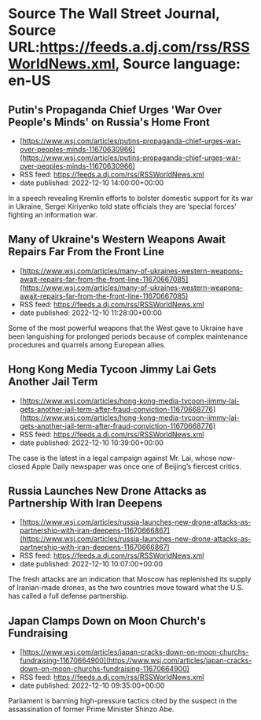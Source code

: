# Source The Wall Street Journal, Source URL:https://feeds.a.dj.com/rss/RSSWorldNews.xml, Source language: en-US

## Putin's Propaganda Chief Urges 'War Over People's Minds' on Russia's Home Front
 - [https://www.wsj.com/articles/putins-propaganda-chief-urges-war-over-peoples-minds-11670630966](https://www.wsj.com/articles/putins-propaganda-chief-urges-war-over-peoples-minds-11670630966)
 - RSS feed: https://feeds.a.dj.com/rss/RSSWorldNews.xml
 - date published: 2022-12-10 14:00:00+00:00

In a speech revealing Kremlin efforts to bolster domestic support for its war in Ukraine, Sergei Kiriyenko told state officials they are ‘special forces’ fighting an information war.

## Many of Ukraine's Western Weapons Await Repairs Far From the Front Line
 - [https://www.wsj.com/articles/many-of-ukraines-western-weapons-await-repairs-far-from-the-front-line-11670667085](https://www.wsj.com/articles/many-of-ukraines-western-weapons-await-repairs-far-from-the-front-line-11670667085)
 - RSS feed: https://feeds.a.dj.com/rss/RSSWorldNews.xml
 - date published: 2022-12-10 11:28:00+00:00

Some of the most powerful weapons that the West gave to Ukraine have been languishing for prolonged periods because of complex maintenance procedures and quarrels among European allies.

## Hong Kong Media Tycoon Jimmy Lai Gets Another Jail Term
 - [https://www.wsj.com/articles/hong-kong-media-tycoon-jimmy-lai-gets-another-jail-term-after-fraud-conviction-11670668776](https://www.wsj.com/articles/hong-kong-media-tycoon-jimmy-lai-gets-another-jail-term-after-fraud-conviction-11670668776)
 - RSS feed: https://feeds.a.dj.com/rss/RSSWorldNews.xml
 - date published: 2022-12-10 10:39:00+00:00

The case is the latest in a legal campaign against Mr. Lai, whose now-closed Apple Daily newspaper was once one of Beijing’s fiercest critics.

## Russia Launches New Drone Attacks as Partnership With Iran Deepens
 - [https://www.wsj.com/articles/russia-launches-new-drone-attacks-as-partnership-with-iran-deepens-11670666867](https://www.wsj.com/articles/russia-launches-new-drone-attacks-as-partnership-with-iran-deepens-11670666867)
 - RSS feed: https://feeds.a.dj.com/rss/RSSWorldNews.xml
 - date published: 2022-12-10 10:07:00+00:00

The fresh attacks are an indication that Moscow has replenished its supply of Iranian-made drones, as the two countries move toward what the U.S. has called a full defense partnership.

## Japan Clamps Down on Moon Church's Fundraising
 - [https://www.wsj.com/articles/japan-cracks-down-on-moon-churchs-fundraising-11670664900](https://www.wsj.com/articles/japan-cracks-down-on-moon-churchs-fundraising-11670664900)
 - RSS feed: https://feeds.a.dj.com/rss/RSSWorldNews.xml
 - date published: 2022-12-10 09:35:00+00:00

Parliament is banning high-pressure tactics cited by the suspect in the assassination of former Prime Minister Shinzo Abe.
